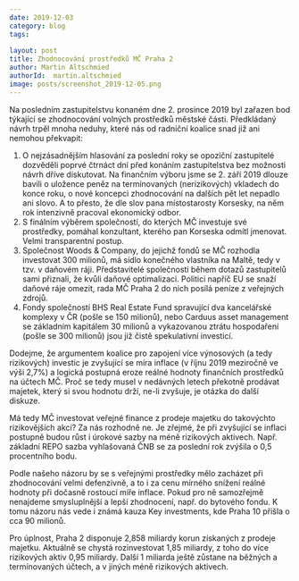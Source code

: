 ```yaml
---
date: 2019-12-03
category: blog
tags:
    
layout: post
title: Zhodnocování prostředků MČ Praha 2
author: Martin Altschmied
authorId:  martin.altschmied
image: posts/screenshot_2019-12-05.png
---
```


Na posledním zastupitelstvu konaném dne 2. prosince 2019 byl zařazen bod týkající se zhodnocování volných prostředků městské části. Předkládaný návrh trpěl mnoha neduhy, které nás od radniční koalice snad již ani nemohou překvapit:

1. O nejzásadnějším hlasování za poslední roky se opoziční zastupitelé dozvěděli poprvé čtrnáct dní před konáním zastupitelstva bez možnosti návrh dříve diskutovat. Na finančním výboru jsme se 2. září 2019 dlouze bavili o uložence peněz na termínovaných (nerizikových) vkladech do konce roku, o nové koncepci zhodnocování na dalších pět let nepadlo ani slovo. A to přesto, že dle slov pana místostarosty Korsesky, na něm rok intenzivně pracoval ekonomický odbor.
2. S finálním výběrem společností, do kterých MČ investuje své prostředky, pomáhal konzultant, kterého pan Korseska odmítl jmenovat. Velmi transparentní postup.
3. Společnost Woods & Company, do jejichž fondů se MČ rozhodla investovat 300 milionů, má sídlo konečného vlastníka na Maltě, tedy v tzv. v daňovém ráji. Představitelé společnosti během dotazů zastupitelů sami přiznali, že kvůli daňové optimalizaci. Politici napříč EU se snaží daňové ráje omezit, rada MČ Praha 2 do nich posílá peníze z veřejných zdrojů.
4. Fondy společností BHS Real Estate Fund spravující dva kancelářské komplexy v ČR (pošle se 150 milionů), nebo Carduus asset management se základním kapitálem 30 milionů a vykazovanou ztrátu hospodaření (pošle se 300 milionů) jsou již čistě spekulativní investicí.

Dodejme, že argumentem koalice pro zapojení více výnosových (a tedy rizikových) investic je zvyšující se míra inflace (v říjnu 2019 meziročně ve výši 2,7%) a logická postupná eroze reálné hodnoty finančních prostředků na účtech MČ. Proč se tedy musel v nedávných letech překotně prodávat majetek, který si svou hodnotu drží, ne-li zvyšuje, je otázka do další diskuze.

Má tedy MČ investovat veřejné finance z prodeje majetku do takovýchto rizikovějších akcí? Za nás rozhodně ne. Je zřejmé, že při zvyšující se inflaci postupně budou růst i úrokové sazby na méně rizikových aktivech. Např. základní REPO sazba vyhlašovaná ČNB se za poslední rok zvýšila o 0,5 procentního bodu. 

Podle našeho názoru by se s veřejnými prostředky mělo zacházet při zhodnocování velmi defenzivně, a to i za cenu mírného snížení reálné hodnoty při dočasně rostoucí míře inflace. Pokud pro ně samozřejmě nenajdeme smysluplnější a lepší zhodnocení, např. do bytového fondu. K tomu názoru nás vede i známá kauza Key investments, kde Praha 10 přišla o cca 90 milionů. 

Pro úplnost, Praha 2 disponuje 2,858 miliardy korun získaných z prodeje majetku. Aktuálně se chystá rozinvestovat 1,85 miliardy, z toho do více rizikových aktiv 0,95 miliardy. Další 1 miliarda ještě zůstane na běžných a termínovaných účtech, a v jiných méně rizikových aktivech.

